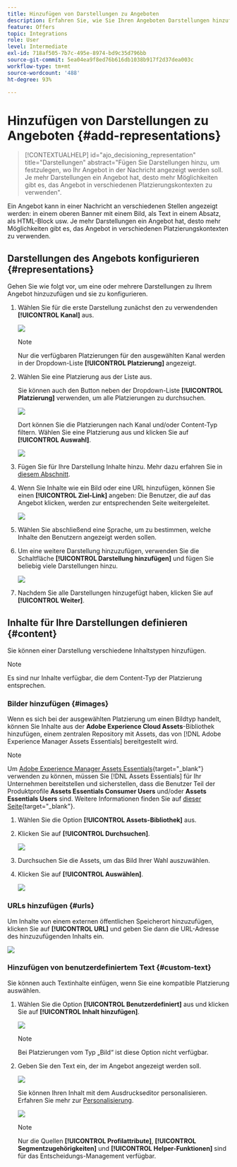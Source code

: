 ```yaml
---
title: Hinzufügen von Darstellungen zu Angeboten
description: Erfahren Sie, wie Sie Ihren Angeboten Darstellungen hinzufügen.
feature: Offers
topic: Integrations
role: User
level: Intermediate
exl-id: 718af505-7b7c-495e-8974-bd9c35d796bb
source-git-commit: 5ea04ea9f8ed76b616db1038b917f2d37dea003c
workflow-type: tm+mt
source-wordcount: '488'
ht-degree: 93%

---
```


# Hinzufügen von Darstellungen zu Angeboten {#add-representations}

>[!CONTEXTUALHELP]
>id="ajo_decisioning_representation"
>title="Darstellungen"
>abstract="Fügen Sie Darstellungen hinzu, um festzulegen, wo Ihr Angebot in der Nachricht angezeigt werden soll. Je mehr Darstellungen ein Angebot hat, desto mehr Möglichkeiten gibt es, das Angebot in verschiedenen Platzierungskontexten zu verwenden&quot;.

Ein Angebot kann in einer Nachricht an verschiedenen Stellen angezeigt werden: in einem oberen Banner mit einem Bild, als Text in einem Absatz, als HTML-Block usw. Je mehr Darstellungen ein Angebot hat, desto mehr Möglichkeiten gibt es, das Angebot in verschiedenen Platzierungskontexten zu verwenden.

## Darstellungen des Angebots konfigurieren {#representations}

Gehen Sie wie folgt vor, um eine oder mehrere Darstellungen zu Ihrem Angebot hinzuzufügen und sie zu konfigurieren.

1. Wählen Sie für die erste Darstellung zunächst den zu verwendenden **[!UICONTROL Kanal]** aus.

   ![](../assets/channel-placement.png)

   >[!NOTE]
   >
   >Nur die verfügbaren Platzierungen für den ausgewählten Kanal werden in der Dropdown-Liste **[!UICONTROL Platzierung]** angezeigt.

1. Wählen Sie eine Platzierung aus der Liste aus.

   Sie können auch den Button neben der Dropdown-Liste **[!UICONTROL Platzierung]** verwenden, um alle Platzierungen zu durchsuchen.

   ![](../assets/browse-button-placements.png)

   Dort können Sie die Platzierungen nach Kanal und/oder Content-Typ filtern. Wählen Sie eine Platzierung aus und klicken Sie auf **[!UICONTROL Auswahl]**.

   ![](../assets/browse-placements.png)

1. Fügen Sie für Ihre Darstellung Inhalte hinzu. Mehr dazu erfahren Sie in [diesem Abschnitt](#content).

1. Wenn Sie Inhalte wie ein Bild oder eine URL hinzufügen, können Sie einen **[!UICONTROL Ziel-Link]** angeben: Die Benutzer, die auf das Angebot klicken, werden zur entsprechenden Seite weitergeleitet.

   ![](../assets/offer-destination-link.png)

1. Wählen Sie abschließend eine Sprache, um zu bestimmen, welche Inhalte den Benutzern angezeigt werden sollen.

1. Um eine weitere Darstellung hinzuzufügen, verwenden Sie die Schaltfläche **[!UICONTROL Darstellung hinzufügen]** und fügen Sie beliebig viele Darstellungen hinzu.

   ![](../assets/offer-add-representation.png)

1. Nachdem Sie alle Darstellungen hinzugefügt haben, klicken Sie auf **[!UICONTROL Weiter]**.

## Inhalte für Ihre Darstellungen definieren {#content}

Sie können einer Darstellung verschiedene Inhaltstypen hinzufügen.

>[!NOTE]
>
>Es sind nur Inhalte verfügbar, die dem Content-Typ der Platzierung entsprechen.

### Bilder hinzufügen {#images}

Wenn es sich bei der ausgewählten Platzierung um einen Bildtyp handelt, können Sie Inhalte aus der **Adobe Experience Cloud Assets**-Bibliothek hinzufügen, einem zentralen Repository mit Assets, das von [!DNL Adobe Experience Manager Assets Essentials] bereitgestellt wird.

>[!NOTE]
>
> Um [Adobe Experience Manager Assets Essentials](https://experienceleague.adobe.com/docs/experience-manager-assets-essentials/help/introduction.html?lang=de){target=&quot;_blank&quot;} verwenden zu können, müssen Sie [!DNL Assets Essentials] für Ihr Unternehmen bereitstellen und sicherstellen, dass die Benutzer Teil der Produktprofile **Assets Essentials Consumer Users** und/oder **Assets Essentials Users** sind. Weitere Informationen finden Sie auf [dieser Seite](https://experienceleague.adobe.com/docs/experience-manager-assets-essentials/help/deploy-administer.html?lang=de){target=&quot;_blank&quot;}.

1. Wählen Sie die Option **[!UICONTROL Assets-Bibliothek]** aus.

1. Klicken Sie auf **[!UICONTROL Durchsuchen]**.

   ![](../assets/offer-browse-asset-library.png)

1. Durchsuchen Sie die Assets, um das Bild Ihrer Wahl auszuwählen.

1. Klicken Sie auf **[!UICONTROL Auswählen]**.

   ![](../assets/offer-select-asset.png)

### URLs hinzufügen {#urls}

Um Inhalte von einem externen öffentlichen Speicherort hinzuzufügen, klicken Sie auf **[!UICONTROL URL]** und geben Sie dann die URL-Adresse des hinzuzufügenden Inhalts ein.

![](../assets/offer-content-url.png)

### Hinzufügen von benutzerdefiniertem Text {#custom-text}

Sie können auch Textinhalte einfügen, wenn Sie eine kompatible Platzierung auswählen.

1. Wählen Sie die Option **[!UICONTROL Benutzerdefiniert]** aus und klicken Sie auf **[!UICONTROL Inhalt hinzufügen]**.

   ![](../assets/offer-add-content.png)

   >[!NOTE]
   >
   >Bei Platzierungen vom Typ „Bild“ ist diese Option nicht verfügbar.

1. Geben Sie den Text ein, der im Angebot angezeigt werden soll.

   ![](../assets/offer-text-content.png)

   Sie können Ihren Inhalt mit dem Ausdruckseditor personalisieren. Erfahren Sie mehr zur [Personalisierung](../../personalization/personalize.md#use-expression-editor).

   ![](../assets/offer-personalization.png)

   >[!NOTE]
   >
   >Nur die Quellen **[!UICONTROL Profilattribute]**, **[!UICONTROL Segmentzugehörigkeiten]** und **[!UICONTROL Helper-Funktionen]** sind für das Entscheidungs-Management verfügbar.

